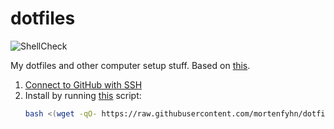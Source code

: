 # dotfiles

![ShellCheck](https://github.com/mortenfyhn/dotfiles/workflows/ShellCheck/badge.svg)

My dotfiles and other computer setup stuff. Based on [this](https://www.atlassian.com/git/tutorials/dotfiles).

1. [Connect to GitHub with SSH](https://docs.github.com/en/authentication/connecting-to-github-with-ssh)
2. Install by running [this](https://github.com/mortenfyhn/dotfiles/blob/master/.config/dotfiles/install.sh) script:
    ```sh
    bash <(wget -qO- https://raw.githubusercontent.com/mortenfyhn/dotfiles/master/.config/dotfiles/install.sh)
    ```
  
